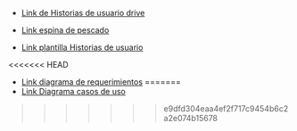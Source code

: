 - [Link de Historias de usuario drive](https://docs.google.com/document/d/1kHkGLjdsvqeNFbcL60nxlagAgmcWT0BHUAV64VBknpc/edit?usp=sharing)

- [Link espina de pescado](https://app.diagrams.net/#G1HTedj2Ye3kWh2rEB91TAcAV84_1r9BqN)

- [Link plantilla Historias de usuario](https://docs.google.com/spreadsheets/d/1zA9IoM4h8QRI5DH5X190VWBNNs6hPvnZ/edit#gid=772231328)

<<<<<<< HEAD
- [Link diagrama de requerimientos](https://app.diagrams.net/#G16otgK53gE6aER65OH1AvW79ohnxexj2-)
=======
- [Link Diagrama casos de uso](https://app.diagrams.net/#G1Sn7Zz9VzocpL4Y5znVaFcXYI9156qFlm)
>>>>>>> e9dfd304eaa4ef2f717c9454b6c2a2e074b15678
